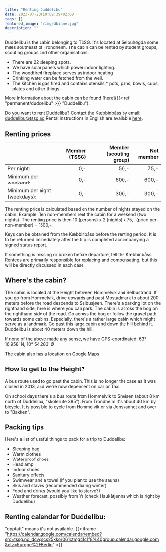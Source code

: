 ```yaml
---
title: "Renting Duddelibu"
date: 2023-07-23T10:02:39+02:00
tags: []
featured_image: "/img/dbinne.jpg"
description: ""
---
```


Duddelibu is the cabin belonging to TSSG.
It's located at Selbuhøgda some miles southeast of Trondheim.
The cabin can be rented by student groups, scouting groups and other organisations.
* There are 22 sleeping spots.
* We have solar panels which power indoor lighting.
* The woodfired fireplace serves as indoor heating
* Drinking water can be fetched from the well.
* The kitchen is gas fired and contains utensils,* pots, pans, bowls, cups, plates and other things.

More information about the cabin can be found [here]({{< ref "permanent/duddelibu" >}} "Duddelibu").

Do you want to rent Duddelibu? Contact the Kæbbinbåss by email: duddelibu@tssg.no
Rental instructions in English are available [here](/doc/utleieinstruks_2023_10_29_en.pdf).

## Renting prices
| | Member (TSSG) | Member (scouting group) | Not member |
|:---|---:|---:|---:|
| Per night: | 0,- | 50,- | 75,- |
| Minimum per weekend: | 0,- | 600,- | 600,- |
| Minimum per night (weekdays): | 0,- | 300,- | 300,- |

The renting price is calculated based on the number of nights stayed on the cabin.
Example: Ten non-members rent the cabin for a weekend (two nights).
The renting price is then 10 (persons) x 2 (nights) x 75,- (price per non-member) = 1500,-.

Keys can be obtained from the Kæbbinbåss before the renting period.
It is to be returned immediately after the trip is completed accompanying a signed status report.

If something is missing or broken before departure, tell the Kæbbinbåss.
Rentees are primarily responsible for replacing and compensating, but this will be directly discussed in each case.

## Where's the cabin?

The cabin is located at the Height between Hommelvik and Selbustrand.
If you go from Hommelvik, drive upwards and past Mostadmark to about 200 meters before the road descends to Selbusjøen.
There's a parking lot on the righthand side, here is where you can park.
The cabin is across the bog on the righthand side of the road.
Go across the bog or follow the gravel path towards some cabins.
Especially, there's a rather large cabin which might serve as a landmark.
Go past this large cabin and down the hill behind it.
Duddelibu is about 40 meters down the hill.

If none of the above made any sense, we have GPS-coordinated: 63° 16.958′ N, 10° 54.283′ Ø

The cabin also has a location on [Google Maps](https://www.google.com/maps/place/Duddelibu/@63.2825808,10.9023965,17z/data=!3m1!4b1!4m5!3m4!1s0x466d191f70285577:0x10af5c8a15ca8e47!8m2!3d63.2825784!4d10.9045852?shorturl=1)

## How to get to the Height?

A bus route used to go past the cabin.
This is no longer the case as it was closed in 2013, and we're now dependent on car or Taxi.

On school days there's a bus route from Hommelvik to Sneisen (about 8 km north of Duddelibu, "skolerute 385").
From Trondheim it's about 40 km by bicycle.
It is possible to cycle from Hommelvik or via Jonsvannet and over to "Bakken".

## Packing tips

Here's a list of useful things to pack for a trip to Duddelibu:
* Sleeping bag
* Warm clothes
* Waterproof shoes
* Headlamp
* Indoor shoes
* Sanitary effects
* Swimwear and a towel (if you plan to use the sauna)
* Skis and staves (recommended during winter)
* Food and drinks (would you like to starve?)
* Weather forecast, possibly from Yr (check Haukåtjenna which is right by Duddelibu)

## Renting calendar for Duddelibu:
"opptatt" means it's not available.
{{< iframe "https://calendar.google.com/calendar/embed?src=tssg.no_dcvqscs25kkor061ctmg41c1f8%40group.calendar.google.com&ctz=Europe%2FBerlin" >}}
